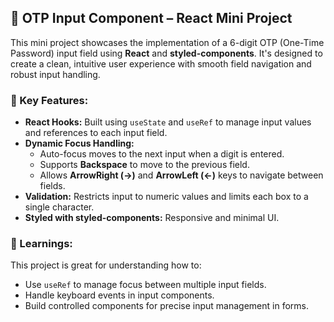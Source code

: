 ## 🔐 OTP Input Component – React Mini Project

This mini project showcases the implementation of a 6-digit OTP (One-Time Password) input field using **React** and **styled-components**. It's designed to create a clean, intuitive user experience with smooth field navigation and robust input handling.

### 🔧 Key Features:

* **React Hooks:** Built using `useState` and `useRef` to manage input values and references to each input field.
* **Dynamic Focus Handling:**
  * Auto-focus moves to the next input when a digit is entered.
  * Supports **Backspace** to move to the previous field.
  * Allows **ArrowRight (→)** and **ArrowLeft (←)** keys to navigate between fields.
* **Validation:** Restricts input to numeric values and limits each box to a single character.
* **Styled with styled-components:** Responsive and minimal UI.

### 🧠 Learnings:

This project is great for understanding how to:

* Use `useRef` to manage focus between multiple input fields.
* Handle keyboard events in input components.
* Build controlled components for precise input management in forms.
